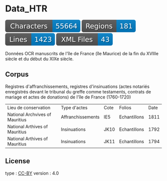 # Data_HTR

![characters badge](badges/characters.svg) ![regions badge](badges/regions.svg) ![lines badge](badges/lines.svg) ![files badge](badges/files.svg) 

Données OCR manuscrits de l'île de France (île Maurice) de la fin du XVIIIe siècle et du début du XIXe siècle.

## Corpus

Registres d'affranchissements, registres d'insinuations (actes notariés enregistrés devant le tribunal du greffe comme testaments, contrats de mariage et actes de donations) de l'île de France (1760-1720)

<table>
	<tr><td>Lieu de conservation</td> <td>Type d'actes</td> <td>Cote</td> <td>Folios</td> <td>Date</td></tr>
	<tr><td>National Archvives of Mauritius</td> <td>Affranchissements</td> <td>IE5</td> <td>Echantillons</td> <td>1811</td></tr>
	<tr><td>National Arthives of Mauritius</td> <td>Insinuations</td>  <td>JK10</td> <td>Echantillons</td> <td>1792</td></tr>
	<tr><td>National Arthives of Mauritius</td> <td>Insinuations</td>  <td>JK11</td> <td>Echantillons</td> <td>1794</td></tr>
</table>

## License
  type : <a href="https://creativecommons.org/licenses/by-nc-nd/4.0/">CC-BY</a>
  version : 4.0
	
